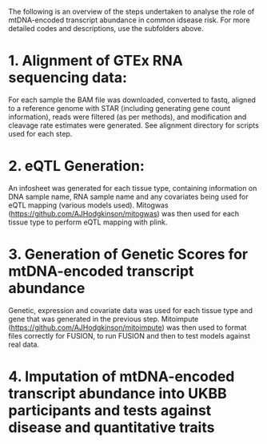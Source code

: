 The following is an overview of the steps undertaken to analyse the role of mtDNA-encoded transcript abundance in common idsease risk. For more detailed codes and descriptions, use the subfolders above.

# 1. Alignment of GTEx RNA sequencing data:

For each sample the BAM file was downloaded, converted to fastq, aligned to a reference genome with STAR (including generating gene count information), reads were filtered (as per methods), and modification and cleavage rate estimates were generated.  See alignment directory for scripts used for each step.

# 2. eQTL Generation:

An infosheet was generated for each tissue type, containing information on DNA sample name, RNA sample name and any covariates being used for eQTL mapping (various models used). Mitogwas (https://github.com/AJHodgkinson/mitogwas) was then used for each tissue type to perform eQTL mapping with plink.

# 3. Generation of Genetic Scores for mtDNA-encoded transcript abundance

Genetic, expression and covariate data was used for each tissue type and gene that was generated in the previous step.  Mitoimpute (https://github.com/AJHodgkinson/mitoimpute) was then used to format files correctly for FUSION, to run FUSION and then to test models against real data.

# 4. Imputation of mtDNA-encoded transcript abundance into UKBB participants and tests against disease and quantitative traits


